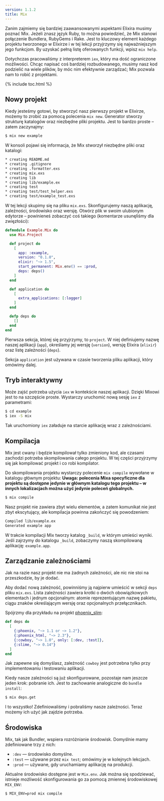 ```yaml
---
version: 1.1.2
title: Mix
---
```


Zanim zajmiemy się bardziej zaawansowanymi aspektami Elixira musimy poznać Mix.
Jeżeli znasz język Ruby, to można powiedzieć, że Mix stanowi połączenie Bundlera, RubyGems i Rake.
Jest to kluczowy element każdego projektu tworzonego w Elixirze i w tej lekcji przyjrzymy się najważniejszym jego funkcjom.
By uzyskać pełną listę oferowanych funkcji, wpisz `mix help`.

Dotychczas pracowaliśmy z interpreterem `iex`, który ma dość ograniczone możliwości.
Chcąc napisać coś bardziej rozbudowanego, musimy nasz kod podzielić na wiele plików, by móc nim efektywnie zarządzać; Mix pozwala nam to robić z projektami.

{% include toc.html %}

## Nowy projekt

Kiedy jesteśmy gotowi, by stworzyć nasz pierwszy projekt w Elixirze, możemy to zrobić za pomocą polecenia `mix new`.
Generator stworzy strukturę katalogów oraz niezbędne pliki projektu.
Jest to bardzo proste – zatem zaczynajmy:

```bash
$ mix new example
```

W konsoli pojawi się informacja, że Mix stworzył niezbędne pliki oraz katalogi:

```bash
* creating README.md
* creating .gitignore
* creating .formatter.exs
* creating mix.exs
* creating lib
* creating lib/example.ex
* creating test
* creating test/test_helper.exs
* creating test/example_test.exs
```

W tej lekcji skupimy się na pliku `mix.exs`.
Skonfigurujemy naszą aplikację, zależności, środowisko oraz wersję.
Otwórz plik w swoim ulubionym edytorze – powinieneś zobaczyć coś takiego (komentarze usunęliśmy dla zwięzłości):

```elixir
defmodule Example.Mix do
  use Mix.Project

  def project do
    [
      app: :example,
      version: "0.1.0",
      elixir: "~> 1.5",
      start_permanent: Mix.env() == :prod,
      deps: deps()
    ]
  end

  def application do
    [
      extra_applications: [:logger]
    ]
  end

  defp deps do
    []
  end
end
```

Pierwsza sekcja, której się przyjrzymy, to `project`.
W niej definiujemy nazwę naszej aplikacji (`app`), określamy jej wersję (`version`), wersję Elixira (`elixir`) oraz listę zależności (`deps`).

Sekcja `application` jest używana w czasie tworzenia pliku aplikacji, który omówimy dalej.

## Tryb interaktywny

Może zajść potrzeba użycia `iex` w kontekście naszej aplikacji.
Dzięki Mixowi jest to na szczęście proste.
Wystarczy uruchomić nową sesję `iex` z parametrami:

```bash
$ cd example
$ iex -S mix
```

Tak uruchomiony `iex` załaduje na starcie aplikację wraz z zależnościami.

## Kompilacja

Mix jest cwany i będzie kompilował tylko zmieniony kod, ale czasami zachodzi potrzeba skompilowania całego projektu.
W tej części przyjrzymy się jak kompilować projekt i co robi kompilator.

Do skompilowania projektu wystarczy polecenie `mix compile` wywołane w katalogu głównym projektu:
**Uwaga: polecenia Mixa specyficzne dla projektu są dostępne jedynie w głównym katalogu tego projektu – w innych lokalizacjach można użyć jedynie poleceń globalnych.**

```bash
$ mix compile
```

Nasz projekt nie zawiera zbyt wielu elementów, a zatem komunikat nie jest zbyt ekscytujący, ale kompilacja powinna zakończyć się powodzeniem:

```bash
Compiled lib/example.ex
Generated example app
```

W trakcie kompilacji Mix tworzy katalog `_build`, w którym umieści wyniki.
Jeśli zajrzymy do katalogu `_build`, zobaczymy naszą skompilowaną aplikację: `example.app`.

## Zarządzanie zależnościami

Jak na razie nasz projekt nie ma żadnych zależności, ale nic nie stoi na przeszkodzie, by je dodać.

Aby dodać nową zależność, powinniśmy ją najpierw umieścić w sekcji `deps` pliku `mix.exs`.
Lista zależności zawiera krotki o dwóch obowiązkowych elementach i jednym opcjonalnym: atomie reprezentującym nazwę pakietu, ciągu znaków określającym wersję oraz opcjonalnych przełącznikach.

Spójrzmy dla przykładu na projekt [phoenix_slim](https://github.com/doomspork/phoenix_slim):

```elixir
def deps do
  [
    {:phoenix, "~> 1.1 or ~> 1.2"},
    {:phoenix_html, "~> 2.3"},
    {:cowboy, "~> 1.0", only: [:dev, :test]},
    {:slime, "~> 0.14"}
  ]
end
```

Jak zapewne się domyślasz, zależność `cowboy` jest potrzebna tylko przy implementowaniu i testowaniu aplikacji.

Kiedy nasze zależności są już skonfigurowane, pozostaje nam jeszcze jeden krok: pobranie ich.
Jest to zachowanie analogiczne do `bundle install`:

```bash
$ mix deps.get
```

I to wszystko! Zdefiniowaliśmy i pobraliśmy nasze zależności.
Teraz możemy ich użyć jak zajdzie potrzeba.

## Środowiska

Mix, tak jak Bundler, wspiera rozróżnianie środowisk.
Domyślnie mamy zdefiniowane trzy z nich:

+ `:dev` — środowisko domyślne.
+ `:test` — używane przez `mix test`; omówimy je w kolejnych lekcjach.
+ `:prod` — używane, gdy uruchamiamy aplikację na produkcji.

Aktualne środowisko dostępne jest w `Mix.env`.
Jak można się spodziewać, istnieje możliwość skonfigurowania go za pomocą zmiennej środowiskowej `MIX_ENV`:

```bash
$ MIX_ENV=prod mix compile
```
